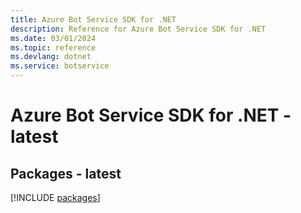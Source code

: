 ```yaml
---
title: Azure Bot Service SDK for .NET
description: Reference for Azure Bot Service SDK for .NET
ms.date: 03/01/2024
ms.topic: reference
ms.devlang: dotnet
ms.service: botservice
---
```

# Azure Bot Service SDK for .NET - latest
## Packages - latest
[!INCLUDE [packages](bot-service-index.md)]